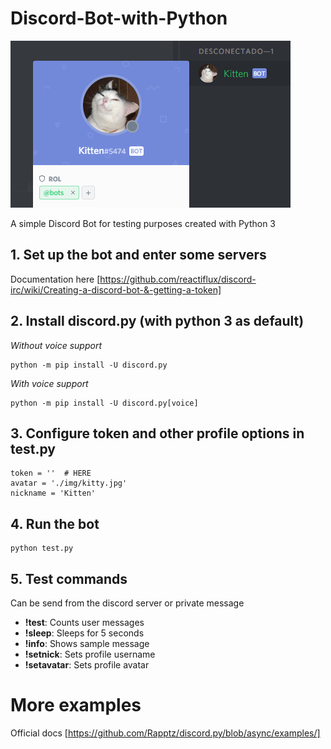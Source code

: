 # Discord-Bot-with-Python
![Kitten!!!](./img/readme.png "Kitten!!!")

A simple Discord Bot for testing purposes created with Python 3

## 1. Set up the bot and enter some servers
Documentation here [https://github.com/reactiflux/discord-irc/wiki/Creating-a-discord-bot-&-getting-a-token]

## 2. Install discord.py (with python 3 as default)
*Without voice support*
```
python -m pip install -U discord.py
```

*With voice support*
```
python -m pip install -U discord.py[voice]
```

## 3. Configure token and other profile options in test.py
```
token = ''  # HERE
avatar = './img/kitty.jpg'
nickname = 'Kitten'
```

## 4. Run the bot
```
python test.py
```

## 5. Test commands
Can be send from the discord server or private message
* __!test__: Counts user messages
* __!sleep__: Sleeps for 5 seconds 
* __!info__: Shows sample message 
* __!setnick__: Sets profile username
* __!setavatar__: Sets profile avatar

# More examples
Official docs [https://github.com/Rapptz/discord.py/blob/async/examples/]